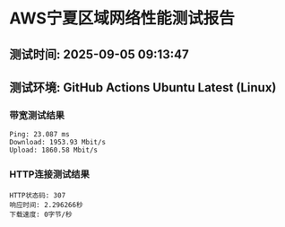# AWS宁夏区域网络性能测试报告
## 测试时间: 2025-09-05 09:13:47
## 测试环境: GitHub Actions Ubuntu Latest (Linux)

### 带宽测试结果
```
Ping: 23.087 ms
Download: 1953.93 Mbit/s
Upload: 1860.58 Mbit/s
```

### HTTP连接测试结果
```
HTTP状态码: 307
响应时间: 2.296266秒
下载速度: 0字节/秒
```

